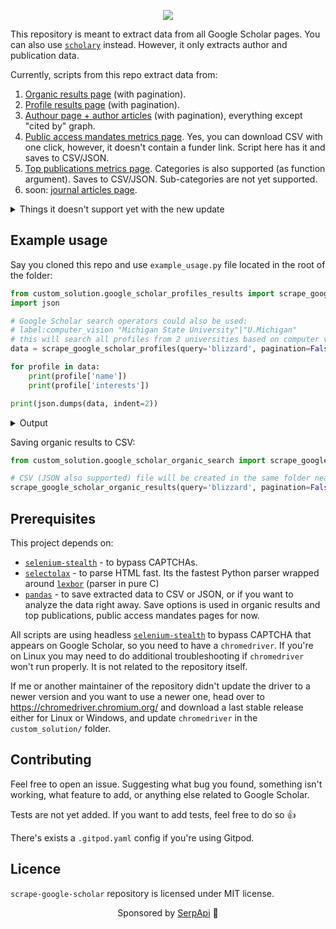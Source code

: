 <p align="center">
  <img src="https://user-images.githubusercontent.com/78694043/170675316-0d7be468-3a85-43b7-9151-260e4f2c1c7e.png" />
</p>


This repository is meant to extract data from all Google Scholar pages. You can also use [`scholary`](https://github.com/scholarly-python-package/scholarly) instead. However, it only extracts author and publication data.  

Currently, scripts from this repo extract data from:

1. [Organic results page](https://scholar.google.com/scholar?hl=en&as_sdt=0%2C5&q=blizzard&btnG=&oq=blizz) (with pagination).
2. [Profile results page](https://scholar.google.com/citations?view_op=search_authors&mauthors=blizzard&hl=en&oi=drw) (with pagination).
3. [Authour page + author articles](https://scholar.google.com/citations?user=6IQ8pQwAAAAJ&hl=en&oi=sra) (with pagination), everything except "cited by" graph.
4. [Public access mandates metrics page](https://scholar.google.com/citations?view_op=mandates_leaderboard&hl=en). Yes, you can download CSV with one click, however, it doesn't contain a funder link. Script here has it and saves to CSV/JSON.
5. [Top publications metrics page](https://scholar.google.com/citations?view_op=top_venues&hl=en). Categories is also supported (as function argument). Saves to CSV/JSON. Sub-categories are not yet supported.
6. soon: [journal articles page](https://github.com/dimitryzub/scrape-google-scholar/issues/2).

<details>
<summary>Things it doesn't support yet with the new update</summary>

1. Organic results filters (case law, sorting, period ranges). You can add those URL parameters yourself easily to the `google_scholar_organic_search.py` file (line `123`, `136`), where `driver.get()` is being called.
2. Author page -> cited by graph.
3. Extracting [journal articles page](https://scholar.google.com/citations?hl=uk&vq=en&view_op=list_hcore&venue=9oNLl9DgMnQJ.2022). The [issue to add this page is open](https://github.com/dimitryzub/scrape-google-scholar/issues/2).
4. [Top publications metrics page](https://scholar.google.com/citations?view_op=top_venues&hl=en). Subcategories are not yet supported, it's in a TODO list. 
5. Update [cite results](https://scholar.google.com/scholar?hl=en&as_sdt=0%2C5&q=blizzard+effects+xanax&oq=blizzard+effects+x#d=gs_cit&t=1674718593252&u=%2Fscholar%3Fq%3Dinfo%3Alm-jhjzd72UJ%3Ascholar.google.com%2F%26output%3Dcite%26scirp%3D7%26hl%3Den) page extraction.

</details>

## Example usage

Say you cloned this repo and use `example_usage.py` file located in the root of the folder:

```python
from custom_solution.google_scholar_profiles_results import scrape_google_scholar_profiles
import json

# Google Scholar search operators could also be used:
# label:computer_vision "Michigan State University"|"U.Michigan"
# this will search all profiles from 2 universities based on computer vision query
data = scrape_google_scholar_profiles(query='blizzard', pagination=False, operating_system='win')

for profile in data:
    print(profile['name'])
    print(profile['interests'])

print(json.dumps(data, indent=2))
```

<details>
<summary>Output</summary>

Regular print: 

```lang-none
Adam Lobel
['Gaming', 'Emotion regulation']
Daniel Blizzard
None
Shuo Chen
['Machine Learning', 'Data Mining', 'Artificial Intelligence']
Ian Livingston
['Human-computer interaction', 'User Experience', 'Player Experience', 'User Research', 'Games']
Minli Xu
['Game', 'Machine Learning', 'Data Science', 'Bioinformatics']
Je Seok Lee
['HCI', 'Player Experience', 'Games', 'Esports']
Alisha Ness
None
Xingyu (Alfred) Liu
['Machine Learning in Game Development']
Amanda LL Cullen
['Games Studies', 'Fan Studies', 'Live Streaming']
Nicole "Nikki" Crenshaw
['MMOs', 'Neoliberalism', 'Social Affordances', 'Identity', 'Accessibility']
```

And a JSON:

```json
[
  {
    "name": "Adam Lobel",
    "link": "https://scholar.google.com/citations?hl=en&user=_xwYD2sAAAAJ",
    "affiliations": "Blizzard Entertainment",
    "interests": [
      "Gaming",
      "Emotion regulation"
    ],
    "email": "Verified email at AdamLobel.com",
    "cited_by_count": 3593
  },
  {
    "name": "Daniel Blizzard",
    "link": "https://scholar.google.com/citations?hl=en&user=dk4LWEgAAAAJ",
    "affiliations": "",
    "interests": null,
    "email": null,
    "cited_by_count": 1041
  },
  {
    "name": "Shuo Chen",
    "link": "https://scholar.google.com/citations?hl=en&user=OBf4YnkAAAAJ",
    "affiliations": "Senior Data Scientist, Blizzard Entertainment",
    "interests": [
      "Machine Learning",
      "Data Mining",
      "Artificial Intelligence"
    ],
    "email": "Verified email at cs.cornell.edu",
    "cited_by_count": 725
  },
  {
    "name": "Ian Livingston",
    "link": "https://scholar.google.com/citations?hl=en&user=xBHVqNIAAAAJ",
    "affiliations": "Blizzard Entertainment",
    "interests": [
      "Human-computer interaction",
      "User Experience",
      "Player Experience",
      "User Research",
      "Games"
    ],
    "email": "Verified email at usask.ca",
    "cited_by_count": 652
  },
  {
    "name": "Minli Xu",
    "link": "https://scholar.google.com/citations?hl=en&user=QST5iogAAAAJ",
    "affiliations": "Blizzard Entertainment",
    "interests": [
      "Game",
      "Machine Learning",
      "Data Science",
      "Bioinformatics"
    ],
    "email": "Verified email at blizzard.com",
    "cited_by_count": 541
  },
  {
    "name": "Je Seok Lee",
    "link": "https://scholar.google.com/citations?hl=en&user=vuvtlzQAAAAJ",
    "affiliations": "Blizzard Entertainment",
    "interests": [
      "HCI",
      "Player Experience",
      "Games",
      "Esports"
    ],
    "email": "Verified email at uci.edu",
    "cited_by_count": 386
  },
  {
    "name": "Alisha Ness",
    "link": "https://scholar.google.com/citations?hl=en&user=xQuwVfkAAAAJ",
    "affiliations": "Activision Blizzard",
    "interests": null,
    "email": null,
    "cited_by_count": 324
  },
  {
    "name": "Xingyu (Alfred) Liu",
    "link": "https://scholar.google.com/citations?hl=en&user=VW9ukOwAAAAJ",
    "affiliations": "Blizzard Entertainment",
    "interests": [
      "Machine Learning in Game Development"
    ],
    "email": null,
    "cited_by_count": 256
  },
  {
    "name": "Amanda LL Cullen",
    "link": "https://scholar.google.com/citations?hl=en&user=oqna6OgAAAAJ",
    "affiliations": "Blizzard Entertainment",
    "interests": [
      "Games Studies",
      "Fan Studies",
      "Live Streaming"
    ],
    "email": null,
    "cited_by_count": 247
  },
  {
    "name": "Nicole \"Nikki\" Crenshaw",
    "link": "https://scholar.google.com/citations?hl=en&user=zmRH6E0AAAAJ",
    "affiliations": "Blizzard Entertainment",
    "interests": [
      "MMOs",
      "Neoliberalism",
      "Social Affordances",
      "Identity",
      "Accessibility"
    ],
    "email": "Verified email at uci.edu",
    "cited_by_count": 202
  }
]
```

</details>


Saving organic results to CSV:

```python
from custom_solution.google_scholar_organic_search import scrape_google_scholar_organic_results

# CSV (JSON also supported) file will be created in the same folder near the runnable script
scrape_google_scholar_organic_results(query='blizzard', pagination=False, operating_system='win', save_to_csv=True)
```

## Prerequisites

This project depends on:
- [`selenium-stealth`](https://github.com/diprajpatra/selenium-stealth) - to bypass CAPTCHAs.
- [`selectolax`](https://github.com/rushter/selectolax) - to parse HTML fast. Its the fastest Python parser wrapped around [`lexbor`](https://github.com/lexbor/lexbor) (parser in pure C)
- [`pandas`](https://pandas.pydata.org/) - to save extracted data to CSV or JSON, or if you want to analyze the data right away. Save options is used in organic results and top publications, public access mandates pages for now.

All scripts are using headless [`selenium-stealth`](https://github.com/diprajpatra/selenium-stealth) to bypass CAPTCHA that appears on Google Scholar, so you need to have a `chromedriver`. If you're on Linux you may need to do additional troubleshooting if `chromedriver` won't run properly. It is not related to the repository itself.

If me or another maintainer of the repository didn't update the driver to a newer version and you want to use a newer one, head over to https://chromedriver.chromium.org/ and download a last stable release either for Linux or Windows, and update `chromedriver` in the `custom_solution/` folder.

## Contributing

Feel free to open an issue. Suggesting what bug you found, something isn't working, what feature to add, or anything else related to Google Scholar.

Tests are not yet added. If you want to add tests, feel free to do so 👍

There's exists a `.gitpod.yaml` config if you're using Gitpod. 

## Licence

`scrape-google-scholar` repository is licensed under MIT license.

<p align="center">Sponsored by <a href="https://serpapi.com/">SerpApi</a> 💛</p>